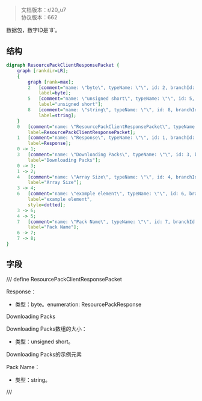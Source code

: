 # <!-- md:samp ResourcePackClientResponsePacket -->

> 文档版本：r/20_u7<br/>协议版本：662

<!-- md:samp ResourcePackClientResponsePacket -->数据包，数字ID是`8`。

## 结构

```dot
digraph ResourcePackClientResponsePacket {
	graph [rankdir=LR];
	{
		graph [rank=max];
		2	[comment="name: \"byte\", typeName: \"\", id: 2, branchId: 0, recurseId: -1, attributes: 512, notes: \"\"",
			label=byte];
		5	[comment="name: \"unsigned short\", typeName: \"\", id: 5, branchId: 0, recurseId: -1, attributes: 512, notes: \"\"",
			label="unsigned short"];
		8	[comment="name: \"string\", typeName: \"\", id: 8, branchId: 0, recurseId: -1, attributes: 512, notes: \"\"",
			label=string];
	}
	0	[comment="name: \"ResourcePackClientResponsePacket\", typeName: \"\", id: 0, branchId: 8, recurseId: -1, attributes: 0, notes: \"\"",
		label=ResourcePackClientResponsePacket];
	1	[comment="name: \"Response\", typeName: \"\", id: 1, branchId: 0, recurseId: -1, attributes: 0, notes: \"enumeration: ResourcePackResponse\"",
		label=Response];
	0 -> 1;
	3	[comment="name: \"Downloading Packs\", typeName: \"\", id: 3, branchId: 0, recurseId: -1, attributes: 8, notes: \"\"",
		label="Downloading Packs"];
	0 -> 3;
	1 -> 2;
	4	[comment="name: \"Array Size\", typeName: \"\", id: 4, branchId: 0, recurseId: -1, attributes: 0, notes: \"\"",
		label="Array Size"];
	3 -> 4;
	6	[comment="name: \"example element\", typeName: \"\", id: 6, branchId: 0, recurseId: -1, attributes: 16, notes: \"\"",
		label="example element",
		style=dotted];
	3 -> 6;
	4 -> 5;
	7	[comment="name: \"Pack Name\", typeName: \"\", id: 7, branchId: 0, recurseId: -1, attributes: 0, notes: \"\"",
		label="Pack Name"];
	6 -> 7;
	7 -> 8;
}

```

## 字段

/// define
ResourcePackClientResponsePacket

Response：<!-- md:samp byte -->

- 类型：byte。enumeration: ResourcePackResponse

Downloading Packs

Downloading Packs数组的大小：<!-- md:samp unsigned short -->

- 类型：unsigned short。

Downloading Packs的示例元素

Pack Name：<!-- md:samp string -->

- 类型：string。


///
